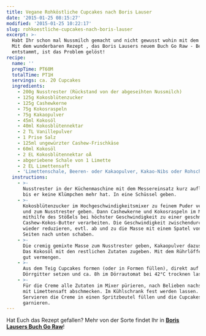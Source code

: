 ```yaml
---
title: Vegane Rohköstliche Cupcakes nach Boris Lauser
date: '2015-01-25 08:15:27'
modified: '2015-01-25 10:22:17'
slug: rohkoestliche-cupcakes-nach-boris-lauser
excerpt: >-
  Habt Ihr schon mal Nussmilch gemacht und nicht gewusst wohin mit dem Trester?
  Mit dem wunderbaren Rezept , das Boris Lausers neuem Buch Go Raw - Be Alive!
  entstammt, ist das Problem gelöst!
recipe:
  name: ''
  prepTime: PT60M
  totalTime: PT1H
  servings: ca. 20 Cupcakes
  ingredients:
    - 200g Nusstrester (Rückstand von der abgeseihten Nussmilch)
    - 125g Kokosblütenzucker
    - 125g Cashewkerne
    - 75g Kokosraspeln
    - 75g Kakaopulver
    - 45ml Kokosöl
    - 40ml Kokosblütennektar
    - 2 TL Vanillepulver
    - 1 Prise Salz
    - 125ml ungewürzter Cashew-Frischkäse
    - 60ml Kokosöl
    - 2 EL Kokosblütennektar oÄ
    - abgeriebene Schale von 1 Limette
    - 2 EL Limettensaft
    - 'Limettenschale, Beeren- oder Kakaopulver, Kakao-Nibs oder Rohschokolade'
  instructions:
    - >-
      Nusstrester in der Küchenmaschine mit dem Messereinsatz kurz auflockern,
      bis er keine Klümpchen mehr hat. In eine Schüssel geben.
    - >-
      Kokosblütenzucker im Hochgeschwindigkeitsmixer zu feinem Puder verarbeiten
      und zum Nusstrester geben. Dann Cashewkerne und Kokosraspeln im Mixer
      mithilfe des Stößels bei höchster Geschwindigkeit zu einer geschmeidigen
      Cashew-Kokos-Butter verarbeiten. Die Geschwindigkeit zwischendurch immer
      wieder reduzieren, evtl. ab und zu die Masse mit einem Spatel von den
      Seiten nach unten schaben.
    - >-
      Die cremig gemixte Masse zum Nusstrester geben, Kakaopulver dazusieben.
      Das Kokosöl mit den restlichen Zutaten zugeben. Mit dem Rührlöffel alles
      gut vermengen.
    - >-
      Aus dem Teig Cupcakes formen (oder in Formen füllen), direkt auf ein
      Dörrgitter setzen und ca. 8h im Dörrautomat bei 42°C trocknen lassen.
    - >-
      Für die Creme alle Zutaten im Mixer pürieren, nach Belieben nachsüßen oder
      mit Limettensaft abschmecken. Im Kühlschrank fest werden lassen. Zum
      Servieren die Creme in einen Spritzbeutel füllen und die Cupcakes damit
      garnieren.
---
```


Hat Euch das Rezept gefallen? Mehr von der Sorte findet Ihr in **[Boris Lausers Buch Go Raw](https://www.veganblatt.com/go-raw-boris-lauser)**!
